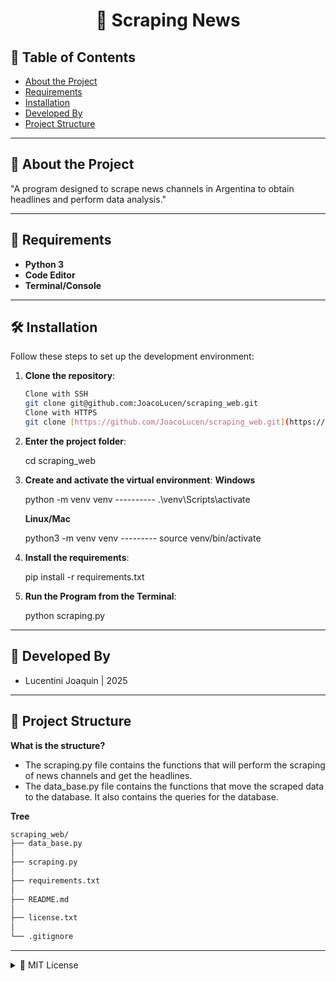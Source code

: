 <h1 align="center">📁 Scraping News</h1>

## 📑 Table of Contents
- [About the Project](#-about-the-project)
- [Requirements](#-requirements)
- [Installation](#-installation)
- [Developed By](#-developed-by)
- [Project Structure](#-project-structure)

--------------------------------------------------------------------
## 🌟 About the Project
"A program designed to scrape news channels in Argentina to obtain headlines and perform data analysis."

--------------------------------------------------------------------
## 🌳 Requirements

- **Python 3**
- **Code Editor**
- **Terminal/Console**

--------------------------------------------------------------------
## 🛠️ Installation

Follow these steps to set up the development environment:

1. **Clone the repository**:
   ```bash
   Clone with SSH
   git clone git@github.com:JoacoLucen/scraping_web.git
   Clone with HTTPS
   git clone [https://github.com/JoacoLucen/scraping_web.git](https://github.com/JoacoLucen/scraping_web.git)

2. **Enter the project folder**:

    cd scraping_web

3. **Create and activate the virtual environment**:
    **Windows**

    python -m venv venv  ----------  .\venv\Scripts\activate

    **Linux/Mac**

    python3 -m venv venv  ---------  source venv/bin/activate

4. **Install the requirements**:

    pip install -r requirements.txt

4. **Run the Program from the Terminal**: 

    python scraping.py

--------------------------------------------------------------------

## 👥 Developed By

- Lucentini Joaquin | 2025

--------------------------------------------------------------------
## 🌳 Project Structure

**What is the structure?**
- The scraping.py file contains the functions that will perform the scraping of news channels and get the headlines.
- The data_base.py file contains the functions that move the scraped data to the database. It also contains the queries for the database.

**Tree**

```bash
scraping_web/
├── data_base.py
│
├── scraping.py
│ 
├── requirements.txt      
│ 
├── README.md
│ 
├── license.txt
│ 
└── .gitignore
```

--------------------------------------------------------------------
<details>
<summary>📝 MIT License</summary>

Copyright (c) [2025] [Lucentini Joaquin]

Permission is hereby granted, free of charge, to any person obtaining a copy
of this software and associated documentation files (the "Software"), to deal
in the Software without restriction, including without limitation the rights
to use, copy, modify, merge, publish, distribute, sublicense, and/or sell
copies of the Software, and to permit persons to whom the Software is
furnished to do so, subject to the following conditions:

The above copyright notice and this permission notice shall be included in all
copies or substantial portions of the Software.

THE SOFTWARE IS PROVIDED "AS IS", WITHOUT WARRANTY OF ANY KIND, EXPRESS OR
IMPLIED, INCLUDING BUT NOT LIMITED TO THE WARRANTIES OF MERCHANTABILITY,
FITNESS FOR A PARTICULAR PURPOSE AND NONINFRINGEMENT. IN NO EVENT SHALL THE
AUTHORS OR COPYRIGHT HOLDERS BE LIABLE FOR ANY CLAIM, DAMAGES OR OTHER
LIABILITY, WHETHER IN AN ACTION OF CONTRACT, TORT OR OTHERWISE, ARISING FROM,
OUT OF OR IN CONNECTION WITH THE SOFTWARE OR THE USE OR OTHER DEALINGS IN THE
SOFTWARE.

</details>